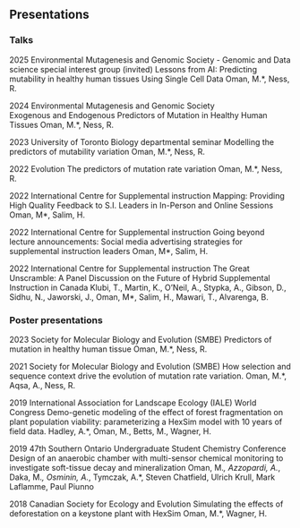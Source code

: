 ## Presentations 

### Talks
2025	Environmental Mutagenesis and Genomic Society - Genomic and Data science special interest group (invited) 
Lessons from AI: Predicting mutability in healthy human tissues Using Single Cell Data 
Oman, M.*, Ness, R.

2024			Environmental Mutagenesis and Genomic Society  
Exogenous and Endogenous Predictors of Mutation in Healthy Human Tissues
Oman, M.*, Ness, R.

2023			University of Toronto Biology departmental seminar 
Modelling the predictors of mutability variation 
Oman, M.*, Ness, R.

2022			Evolution
The predictors of mutation rate variation 
Oman, M.*, Ness, R.

2022 			International Centre for Supplemental instruction
Mapping: Providing High Quality Feedback to S.I. Leaders in In-Person and Online Sessions
Oman, M*, Salim, H.

2022 			International Centre for Supplemental instruction
Going beyond lecture announcements: Social media advertising strategies for supplemental instruction leaders 
Oman, M*, Salim, H.

2022 			International Centre for Supplemental instruction
The Great Unscramble: A Panel Discussion on the Future of Hybrid Supplemental Instruction in Canada
Klubi, T., Martin, K., O’Neil, A., Stypka, A., Gibson, D., Sidhu, N., Jaworski, J., Oman, M*, Salim, H., Mawari, T., Alvarenga, B. 



### Poster presentations 
2023			Society for Molecular Biology and Evolution (SMBE)
Predictors of mutation in healthy human tissue
Oman, M.*, Ness, R.

2021			Society for Molecular Biology and Evolution (SMBE)
How selection and sequence context drive the evolution of mutation rate variation.
Oman, M.*, Aqsa, A., Ness, R.

2019			International Association for Landscape Ecology (IALE) World Congress
Demo-genetic modeling of the effect of forest fragmentation on plant population viability: parameterizing a HexSim model with 10 years of field data.
Hadley, A.*, Oman, M., Betts, M., Wagner, H.

2019			47th Southern Ontario Undergraduate Student Chemistry Conference
Design of an anaerobic chamber with multi-sensor chemical monitoring to investigate soft-tissue decay and mineralization
Oman, M.*, Azzopardi, A.*, Daka, M.*, Osminin, A.*, Tymczak, A.*, Steven Chatfield, Ulrich Krull, Mark Laflamme, Paul Piunno

2018			Canadian Society for Ecology and Evolution 
			Simulating the effects of deforestation on a keystone plant with HexSim
			Oman, M.*, Wagner, H.
